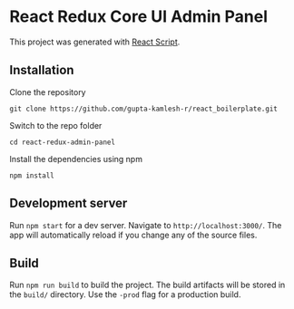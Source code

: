 # React Redux Core UI Admin Panel

This project was generated with [React Script](https://www.npmjs.com/package/react-scripts).

## Installation

Clone the repository

    git clone https://github.com/gupta-kamlesh-r/react_boilerplate.git

Switch to the repo folder

    cd react-redux-admin-panel

Install the dependencies using npm

    npm install

## Development server

Run `npm start` for a dev server. Navigate to `http://localhost:3000/`. The app will automatically reload if you change any of the source files.


## Build

Run `npm run build` to build the project. The build artifacts will be stored in the `build/` directory. Use the `-prod` flag for a production build.